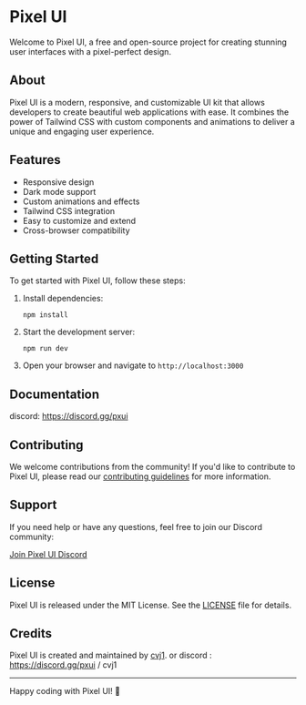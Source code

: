 # Pixel UI

Welcome to Pixel UI, a free and open-source project for creating stunning user interfaces with a pixel-perfect design.

## About

Pixel UI is a modern, responsive, and customizable UI kit that allows developers to create beautiful web applications with ease. It combines the power of Tailwind CSS with custom components and animations to deliver a unique and engaging user experience.

## Features

- Responsive design
- Dark mode support
- Custom animations and effects
- Tailwind CSS integration
- Easy to customize and extend
- Cross-browser compatibility

## Getting Started

To get started with Pixel UI, follow these steps:
1. Install dependencies:
   ```
   npm install
   ```

2. Start the development server:
   ```
   npm run dev
   ```

3. Open your browser and navigate to `http://localhost:3000`

## Documentation

discord: https://discord.gg/pxui

## Contributing

We welcome contributions from the community! If you'd like to contribute to Pixel UI, please read our [contributing guidelines](CONTRIBUTING.md) for more information.

## Support

If you need help or have any questions, feel free to join our Discord community:

[Join Pixel UI Discord](https://discord.gg/pxui)

## License

Pixel UI is released under the MIT License. See the [LICENSE](LICENSE) file for details.

## Credits

Pixel UI is created and maintained by [cvj1](https://github.com/o3rr).
or discord : https://discord.gg/pxui / cvj1

---

Happy coding with Pixel UI! 🎉
